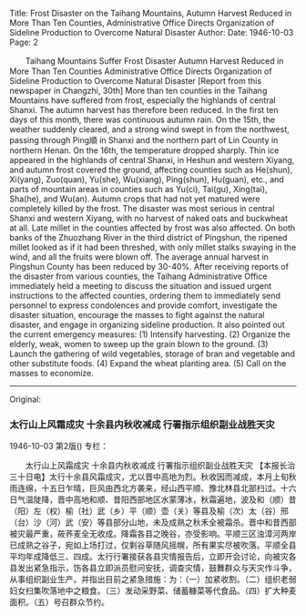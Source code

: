 Title: Frost Disaster on the Taihang Mountains, Autumn Harvest Reduced in More Than Ten Counties, Administrative Office Directs Organization of Sideline Production to Overcome Natural Disaster
Author:
Date: 1946-10-03
Page: 2

　　Taihang Mountains Suffer Frost Disaster
    Autumn Harvest Reduced in More Than Ten Counties
    Administrative Office Directs Organization of Sideline Production to Overcome Natural Disaster
    [Report from this newspaper in Changzhi, 30th] More than ten counties in the Taihang Mountains have suffered from frost, especially the highlands of central Shanxi. The autumn harvest has therefore been reduced. In the first ten days of this month, there was continuous autumn rain. On the 15th, the weather suddenly cleared, and a strong wind swept in from the northwest, passing through Ping順 in Shanxi and the northern part of Lin County in northern Henan. On the 16th, the temperature dropped sharply. Thin ice appeared in the highlands of central Shanxi, in Heshun and western Xiyang, and autumn frost covered the ground, affecting counties such as He(shun), Xi(yang), Zuo(quan), Yu(she), Wu(xiang), Ping(shun), Hu(guan), etc., and parts of mountain areas in counties such as Yu(ci), Tai(gu), Xing(tai), Sha(he), and Wu(an). Autumn crops that had not yet matured were completely killed by the frost. The disaster was most serious in central Shanxi and western Xiyang, with no harvest of naked oats and buckwheat at all. Late millet in the counties affected by frost was also affected. On both banks of the Zhuozhang River in the third district of Pingshun, the ripened millet looked as if it had been threshed, with only millet stalks swaying in the wind, and all the fruits were blown off. The average annual harvest in Pingshun County has been reduced by 30-40%. After receiving reports of the disaster from various counties, the Taihang Administrative Office immediately held a meeting to discuss the situation and issued urgent instructions to the affected counties, ordering them to immediately send personnel to express condolences and provide comfort, investigate the disaster situation, encourage the masses to fight against the natural disaster, and engage in organizing sideline production. It also pointed out the current emergency measures: (1) Intensify harvesting. (2) Organize the elderly, weak, women to sweep up the grain blown to the ground. (3) Launch the gathering of wild vegetables, storage of bran and vegetable and other substitute foods. (4) Expand the wheat planting area. (5) Call on the masses to economize.



<hr /> 

Original: 


### 太行山上风霜成灾  十余县内秋收减成  行署指示组织副业战胜天灾

1946-10-03
第2版()
专栏：

　　太行山上风霜成灾
    十余县内秋收减成
    行署指示组织副业战胜天灾
    【本报长治三十日电】太行十余县风霜成灾，尤以晋中高地为烈。秋收因而减成，本月上旬秋雨连绵，十五日乍晴，巨风由西北方袭来，经山西平顺、豫北林县北部扫过。十六日气温陡降，晋中高地和顺、昔阳西部地区水蒙薄冰，秋霜遍地，波及和（顺）昔（阳）左（权）榆（社）武（乡）平（顺）壶（关）等县及榆（次）太（谷）邢（台）沙（河）武（安）等县部分山地，未及成熟之秋禾全被霜杀。晋中和昔西部被灾最严重，莜荞麦全无收成。降霜各县之晚谷，亦受影响。平顺三区浊漳河两岸已成熟之谷子，宛如上场打过，仅剩谷草随风摇幌，所有果实尽被吹落。平顺全县平均年成降低三、四成。太行行署接获各县灾情报告后，立即开会讨论，向被灾各县发出紧急指示，饬各县立即派员慰问安抚，调查灾情，鼓舞群众与天灾作斗争，从事组织副业生产。并指出目前之紧急措施：为：（一）加紧收割。（二）组织老弱妇女扫集吹落地中之粮食。（三）发动采野菜、储蓄糠菜等代食品。（四）扩大种麦面积。（五）号召群众节约。
